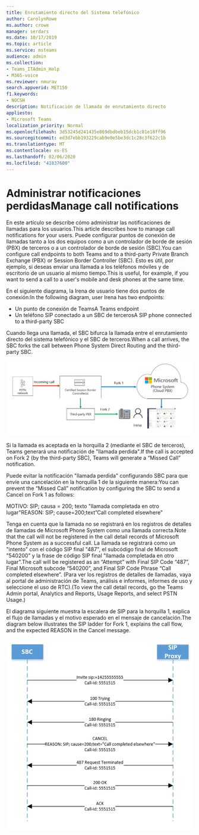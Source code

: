```yaml
---
title: Enrutamiento directo del Sistema telefónico
author: CarolynRowe
ms.author: crowe
manager: serdars
ms.date: 10/17/2019
ms.topic: article
ms.service: msteams
audience: admin
ms.collection:
- Teams_ITAdmin_Help
- M365-voice
ms.reviewer: nmurav
search.appverid: MET150
f1.keywords:
- NOCSH
description: Notificación de llamada de enrutamiento directo
appliesto:
- Microsoft Teams
localization_priority: Normal
ms.openlocfilehash: 3d53245d241435e869dbdbeb15dcb1c81e18ff96
ms.sourcegitcommit: ed3d7ebb193229cab9e0e5be3dc1c28c3f622c1b
ms.translationtype: MT
ms.contentlocale: es-ES
ms.lasthandoff: 02/06/2020
ms.locfileid: "41837600"
---
```

# <a name="manage-call-notifications"></a><span data-ttu-id="95a57-103">Administrar notificaciones perdidas</span><span class="sxs-lookup"><span data-stu-id="95a57-103">Manage call notifications</span></span>

<span data-ttu-id="95a57-104">En este artículo se describe cómo administrar las notificaciones de llamadas para los usuarios.</span><span class="sxs-lookup"><span data-stu-id="95a57-104">This article describes how to manage call notifications for your users.</span></span> <span data-ttu-id="95a57-105">Puede configurar puntos de conexión de llamadas tanto a los dos equipos como a un controlador de borde de sesión (PBX) de terceros o a un controlador de borde de sesión (SBC).</span><span class="sxs-lookup"><span data-stu-id="95a57-105">You can configure call endpoints to both Teams and to a third-party Private Branch Exchange (PBX) or Session Border Controller (SBC).</span></span>  <span data-ttu-id="95a57-106">Esto es útil, por ejemplo, si deseas enviar una llamada a los teléfonos móviles y de escritorio de un usuario al mismo tiempo.</span><span class="sxs-lookup"><span data-stu-id="95a57-106">This is useful, for example, if you want to send a call to a user's mobile and desk phones at the same time.</span></span>   

<span data-ttu-id="95a57-107">En el siguiente diagrama, la Irena de usuario tiene dos puntos de conexión:</span><span class="sxs-lookup"><span data-stu-id="95a57-107">In the following diagram, user Irena has two endpoints:</span></span>

- <span data-ttu-id="95a57-108">Un punto de conexión de Teams</span><span class="sxs-lookup"><span data-stu-id="95a57-108">A Teams endpoint</span></span>
- <span data-ttu-id="95a57-109">Un teléfono SIP conectado a un SBC de terceros</span><span class="sxs-lookup"><span data-stu-id="95a57-109">A SIP phone connected to a third-party SBC</span></span>

<span data-ttu-id="95a57-110">Cuando llega una llamada, el SBC bifurca la llamada entre el enrutamiento directo del sistema telefónico y el SBC de terceros.</span><span class="sxs-lookup"><span data-stu-id="95a57-110">When a call arrives, the SBC forks the call between Phone System Direct Routing and the third-party SBC.</span></span>


![Diagrama que muestra los puntos de conexión de los equipos bifurcados](media/direct-routing-call-notification-1.png)

<span data-ttu-id="95a57-112">Si la llamada es aceptada en la horquilla 2 (mediante el SBC de terceros), Teams generará una notificación de "llamada perdida".</span><span class="sxs-lookup"><span data-stu-id="95a57-112">If the call is accepted on Fork 2 (by the third-party SBC), Teams will generate a “Missed Call” notification.</span></span>  

<span data-ttu-id="95a57-113">Puede evitar la notificación "llamada perdida" configurando SBC para que envíe una cancelación en la horquilla 1 de la siguiente manera:</span><span class="sxs-lookup"><span data-stu-id="95a57-113">You can prevent the “Missed Call” notification by configuring the SBC to send a Cancel on Fork 1 as follows:</span></span>

<span data-ttu-id="95a57-114">MOTIVO: SIP; causa = 200; texto "llamada completada en otro lugar"</span><span class="sxs-lookup"><span data-stu-id="95a57-114">REASON: SIP; cause=200;text”Call completed elsewhere”</span></span> 

<span data-ttu-id="95a57-115">Tenga en cuenta que la llamada no se registrará en los registros de detalles de llamadas de Microsoft Phone System como una llamada correcta.</span><span class="sxs-lookup"><span data-stu-id="95a57-115">Note that the call will not be registered in the call detail records of Microsoft Phone System as a successful call.</span></span> <span data-ttu-id="95a57-116">La llamada se registrará como un "intento" con el código SIP final "487", el subcódigo final de Microsoft "540200" y la frase de código SIP final "llamada completada en otro lugar".</span><span class="sxs-lookup"><span data-stu-id="95a57-116">The call will be registered as an “Attempt” with Final SIP Code “487”, Final Microsoft subcode “540200”, and Final SIP Code Phrase “Call completed elsewhere”.</span></span>   <span data-ttu-id="95a57-117">(Para ver los registros de detalles de llamadas, vaya al portal de administración de Teams, análisis e informes, informes de uso y seleccione el uso de RTC).</span><span class="sxs-lookup"><span data-stu-id="95a57-117">(To view the call detail records, go the Teams Admin portal, Analytics and Reports, Usage Reports, and select PSTN Usage.)</span></span>


<span data-ttu-id="95a57-118">El diagrama siguiente muestra la escalera de SIP para la horquilla 1, explica el flujo de llamadas y el motivo esperado en el mensaje de cancelación.</span><span class="sxs-lookup"><span data-stu-id="95a57-118">The diagram below illustrates the SIP ladder for Fork 1, explains the call flow, and the expected REASON in the Cancel message.</span></span> 

![Diagrama que muestra los puntos de conexión de los equipos bifurcados](media/direct-routing-call-notification-2.png)
